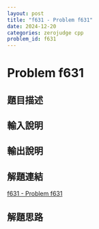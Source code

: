 ```yaml
---
layout: post
title: "f631 - Problem f631"
date: 2024-12-20
categories: zerojudge cpp
problem_id: f631
---
```


# Problem f631

## 題目描述



## 輸入說明



## 輸出說明



## 解題連結

[f631 - Problem f631](https://zerojudge.tw/ShowProblem?problemid=f631)

## 解題思路

